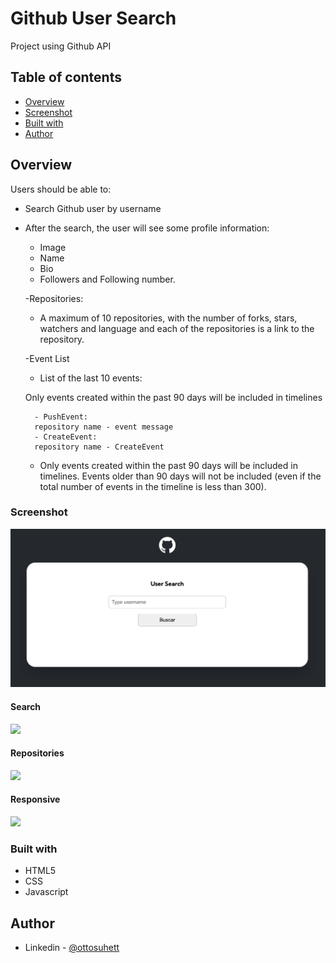# Github User Search 

Project using Github API 

## Table of contents

- [Overview](#overview)
- [Screenshot](#screenshot)
- [Built with](#built-with)
- [Author](#author)

## Overview

Users should be able to:

- Search Github user by username
- After the search, the user will see some  profile information:
    - Image
    - Name
    - Bio
    - Followers and Following number.
    
    -Repositories:

    - A maximum of 10 repositories, with the number of forks, stars, watchers and language and each of the repositories is a link to the repository.

    -Event List

    - List of the last 10 events:
    
    Only events created within the past 90 days will be included in timelines

        - PushEvent:
        repository name - event message
        - CreateEvent:
        repository name - CreateEvent
    
    * Only events created within the past 90 days will be included in timelines. Events older than 90 days will not be included (even if the total number of events in the timeline is less than 300).



### Screenshot

![](src/images/screen1.png)

#### Search
![](src/images/searching.gif)

#### Repositories
![](src/images/repositories.gif)

#### Responsive
![](src/images/repositories.gif)

### Built with

- HTML5
- CSS
- Javascript

## Author
- Linkedin - [@ottosuhett](https://www.linkedin.com/in/ottopereira/)
